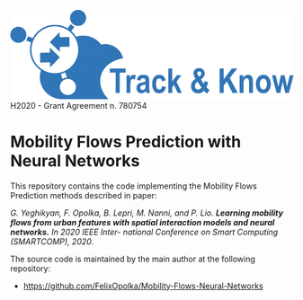![Track and Know project](../Annotated_IMN/fig/tak.jpg "Track and Know project")
H2020 - Grant Agreement n. 780754

# Mobility Flows Prediction with Neural Networks
This repository contains the code implementing the Mobility Flows Prediction methods described in paper:

_G. Yeghikyan, F. Opolka, B. Lepri, M. Nanni, and P. Lio. **Learning mobility flows from
urban features with spatial interaction models and neural networks.** In 2020 IEEE Inter-
national Conference on Smart Computing (SMARTCOMP), 2020._

The source code is maintained by the main author at the following repository:
* https://github.com/FelixOpolka/Mobility-Flows-Neural-Networks
